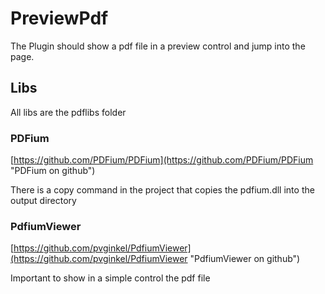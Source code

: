 # PreviewPdf

The Plugin should show a pdf file in a preview control and jump into the page.

## Libs

All libs are the pdflibs folder 

### PDFium
[https://github.com/PDFium/PDFium](https://github.com/PDFium/PDFium "PDFium on github")

There is a copy command in the project that copies the pdfium.dll into the output directory

### PdfiumViewer
[https://github.com/pvginkel/PdfiumViewer](https://github.com/pvginkel/PdfiumViewer "PdfiumViewer on github")

Important to show in a simple control the pdf file